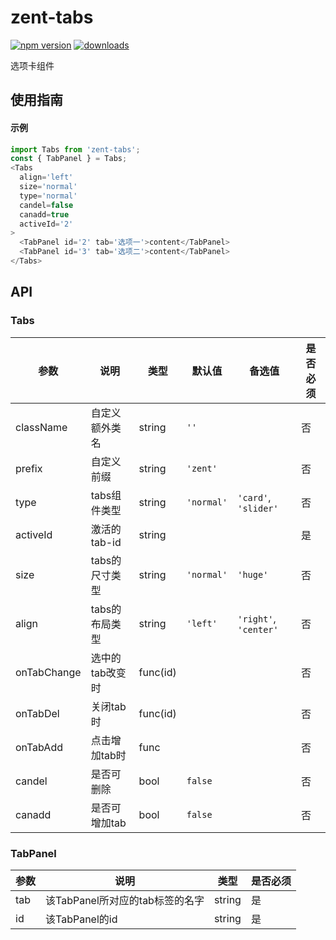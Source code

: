 # zent-tabs

[![npm version](https://img.shields.io/npm/v/zent-tabs.svg?style=flat)](https://www.npmjs.com/package/zent-tabs) [![downloads](https://img.shields.io/npm/dt/zent-tabs.svg)](https://www.npmjs.com/package/zent-tabs)

选项卡组件

## 使用指南

#### 示例

```javascript
import Tabs from 'zent-tabs';
const { TabPanel } = Tabs;
<Tabs
  align='left'
  size='normal'
  type='normal'
  candel=false
  canadd=true
  activeId='2'
>
  <TabPanel id='2' tab='选项一'>content</TabPanel>
  <TabPanel id='3' tab='选项二'>content</TabPanel>
</Tabs>
```

## API

### Tabs

| 参数          | 说明        | 类型       | 默认值        | 备选值                   | 是否必须 |
| ----------- | --------- | -------- | ---------- | --------------------- | ---- |
| className   | 自定义额外类名   | string   | `''`       |                       | 否    |
| prefix      | 自定义前缀     | string   | `'zent'`   |                       | 否    |
| type        | tabs组件类型  | string   | `'normal'` | `'card'`, `'slider'`  | 否    |
| activeId    | 激活的tab-id | string   |            |                       | 是    |
| size        | tabs的尺寸类型 | string   | `'normal'` | `'huge'`              | 否    |
| align       | tabs的布局类型 | string   | `'left'`   | `'right'`, `'center'` | 否    |
| onTabChange | 选中的tab改变时 | func(id) |            |                       | 否    |
| onTabDel    | 关闭tab时    | func(id) |            |                       | 否    |
| onTabAdd    | 点击增加tab时  | func     |            |                       | 否    |
| candel      | 是否可删除     | bool     | `false`    |                       | 否    |
| canadd      | 是否可增加tab  | bool     | `false`    |                       | 否    |

### TabPanel

| 参数  | 说明                    | 类型     | 是否必须 |
| --- | --------------------- | ------ | ---- |
| tab | 该TabPanel所对应的tab标签的名字 | string | 是    |
| id  | 该TabPanel的id          | string | 是    |
